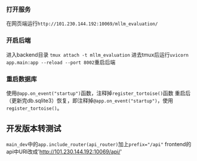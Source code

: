 ### 打开服务
在网页端运行`http://101.230.144.192:10069/mllm_evaluation/`


### 开启后端
进入backend目录
`tmux attach -t mllm_evaluation`
进去tmux后运行`uvicorn app.main:app --reload --port 8002`重启后端


### 重启数据库
使用`@app.on_event("startup")`函数，注释掉`register_tortoise()`函数
重启后（更新完db.sqlite3）恢复，即注释掉`@app.on_event("startup")`，使用`register_tortoise()`。

## 开发版本转测试
`main_dev`中的`app.include_router(api_router)`加上`prefix="/api"`
frontend的api中URl改成'http://101.230.144.192:10069/api/'